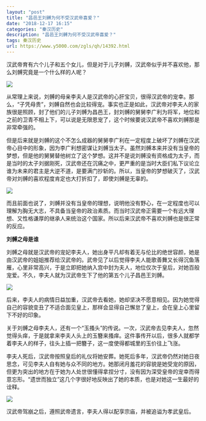 ```yaml
---
layout: "post"
title: "昌邑王刘髆为何不受汉武帝喜爱？"
date: "2018-12-17 16:15"
categories: "秦汉历史"
description: "昌邑王刘髆为何不受汉武帝喜爱？"
tags: 秦汉历史
url: https://www.y5000.com/zgls/qh/14392.html
---
```






汉武帝育有六个儿子和五个女儿，但是对于儿子刘髆，汉武帝似乎并不喜欢他，那么刘髆究竟是一个什么样的人呢？

![](https://img.y5000.com/uploads/allimg/170221/8-1F221160525911.jpg)

从常理上来说，刘髆的母亲李夫人是汉武帝的心肝宝贝，很得汉武帝的宠幸。那么，“子凭母贵”，刘髆自然也会比较得宠。事实也正是如此，汉武帝对李夫人的家族很是照顾，封了他们的儿子刘髆为昌邑王，封刘髆的舅舅李广利为将军，地位和之前的卫青不相上下，可以说是无限恩宠了，这个时候要说汉武帝不喜欢刘髆那是非常牵强的。

但是后来就是刘髆的这个不怎么成器的舅舅李广利在一定程度上破坏了刘髆在汉武帝心目中的形象，因为李广利想密谋让刘髆当太子。虽然刘髆本来并没有当皇帝的梦想，但是他的舅舅替他树立了这个梦想。这并不是说刘髆没有资格成为太子，而是当时的太子刘据刚死，汉武帝还在沉痛之中，更严重的是当时大臣们私下议论立谁为未来的君主是大逆不道，是要满门抄斩的。所以，当皇帝的梦想破灭了，汉武帝对刘髆的喜欢程度肯定也大打折扣了，即使刘髆是无辜的。

![](https://img.y5000.com/uploads/allimg/170221/1611436445-0.jpg)

而且前面也说了，刘髆并没有当皇帝的理想，说明他没有野心，在一定程度也可以理解为胸无大志，不具备当皇帝的政治素质。而当时汉武帝正需要一个有远大理想、又性格谦厚的继承人来统治这个国家。所以后来汉武帝不喜欢刘髆也是很正常的反应。

**刘髆之母是谁**

刘髆之母就是汉武帝的宠妃李夫人，她出身平凡却有着无与伦比的绝世容颜，她是由汉武帝的姐姐推荐给汉武帝的。武帝见了以后觉得李夫人能歌善舞又长得沉鱼落雁，心里非常高兴，于是立即把她纳入宫中封为夫人，地位仅次于皇后，对她百般宠爱。不久，李夫人就为汉武帝生下了他的第五个儿子昌邑王刘髆。

![](https://img.y5000.com/uploads/allimg/170221/1611435223-1.jpg)

后来，李夫人的病情日益加重，汉武帝去看她，她却坚决不愿意相见。因为她觉得自己的容貌变丑了不适合面见皇上，那样会显得自己懈怠了皇上，会在皇上心里留下不好的印象。

关于刘髆之母李夫人，还有一个“玉搔头”的传说。一次，汉武帝去见李夫人，忽然觉得头痒，于是就拿来李夫人头上的玉簪来搔痒。这件事传开以后，很多人就都学着李夫人的样子，往头上插一把簪子，这一度使得都城里的玉价往上飞涨。

李夫人死后，汉武帝按照皇后的礼仪将她安葬。她死后多年，汉武帝仍然对她日夜思念，可见李夫人自有她与众不同的地方。她那闭月羞花的容貌是她受宠的原因，但更为突出的地方在于她为人处世很懂得拿捏分寸，没有因为深受皇帝的宠幸而得意忘形。“遗世而独立”这几个字很好地反映出了她的本质，也是对她这一生最好的诠释。

![](https://img.y5000.com/uploads/allimg/170221/8-1F221160510P6.jpg)

汉武帝驾崩之后，遵照武帝遗言，李夫人得以配享宗庙，并被追谥为孝武皇后。
